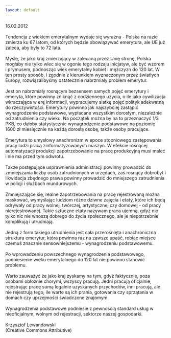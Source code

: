 ```yaml
---
layout: default
---
```

<!--101--><p style="margin: 0px 0px 18px; font-size: 18px; font-family: Helvetica;">
16.02.2012<br>
<br>
Tendencja z wiekiem emerytalnym wydaje się wyraźna - Polska na razie
zmierza ku 67 latom, od których będzie obowiązywać emerytura, ale UE
już zaleca, aby były to 72 lata.<br>
<br>
Myślę, że jako kraj zmierzający w zalecaną przez Unię stronę, Polska
mogłaby nie tylko wlec się w ogonie tego rodzaju inicjatyw, ale być
wzorem i prymusem, podnosząc wiek emerytalny kobiet i mężczyzn do 120
lat. W ten prosty sposób, i zgodnie z kierunkiem wyznaczonym przez
światłych Europy, rozwiązalibyśmy ostatecznie nabrzmiały problem
emerytur. <br>
<br>
Jest on nabrzmiały rosnącym bezsensem samych pojęć emerytury i emeryta,
które powinny zniknąć z codziennego użycia, o ile jako cywilizacja
wkraczająca w erę informacji, wypracujemy siatkę pojęć polityk
adekwatną do rzeczywistości. Emerytury powinno jak najszybciej zastąpić
wynagrodzenie podstawowe, wypłacane wszystkim dorosłym, niezależnie od
zatrudnienia czy wieku. Na początek można by na to przeznaczyć 1/3 PKB,
co dałoby statystycznie
wynagrodzenie podstawowe na poziomie 1600 zł miesięcznie na każdą
dorosłą osobę, także osoby pracujące.<br>
<br>
Emerytura to umysłowy anachronizm w epoce stopniowego zastępowania
pracy ludzi pracą zinformatyzowanych maszyn. W efekcie rosnącej
automatyzacji produkcji zapotrzebowanie na pracę produkcyjną musi maleć
i nie ma przed tym odwrotu. <br>
<br>
Także postępujące usprawnienia administracji powinny prowadzić do
zmniejszania liczby osób zatrudnionych w
urzędach, zaś rosnący dobrobyt i likwidacja zbędnego prawa powinny
prowadzić do mniejszego zatrudnienia w policji i służbach mundurowych.<br>
<br>
Zmniejszające się, realne zapotrzebowania na pracę rejestrowaną można
maskować, wymyślając ludziom różne dziwne zajęcia i etaty, które ich
będą odrywały od pracy wolnej, twórczej, artystycznej czy domowej - od
pracy nierejestrowanej. Takie sztuczne etaty nazywam praca ujemną, gdyż
nie tylko nic nie wnoszą dobrego do życia społecznego, ale je
niepotrzebnie komplikują i utrudniają.<br>
<br>
Jedną z form takiego utrudnienia jest cała przerośnięta i anachroniczna
struktura emerytur, która powinna raz na zawsze upaść, robiąc miejsce
czemuś znacznie sensowniejszemu - wynagrodzeniu podstawowemu.<br>
<br>
Po wprowadzeniu powszechnego wynagrodzenia podstawowego, podniesienie
wieku emerytalnego do 120 lat nie powinno stanowić problemu.<br>
<br>
Warto zauważyć że jako kraj zyskamy na tym, gdyż faktycznie, poza
osobami obłożnie chorymi, wszyscy pracują. Jedni pracują oficjalnie,
rejestrując pracę sumą legalnie uzyskanych przychodów, inni pracują,
ale nie rejestrują tego, ile warte są ich prania, gotowania czy
sprzątania w domach czy uprzejmości świadczone znajomym. <br>
<br>
Wynagrodzenia podstawowe podniesie z pewnością standard usług w
nieoficjalnym, wolnym od rejestracji, sektorze naszej gospodarki.<br>
<br>
Krzysztof Lewandowski<br>
(Creative Commons Attributive) </p>